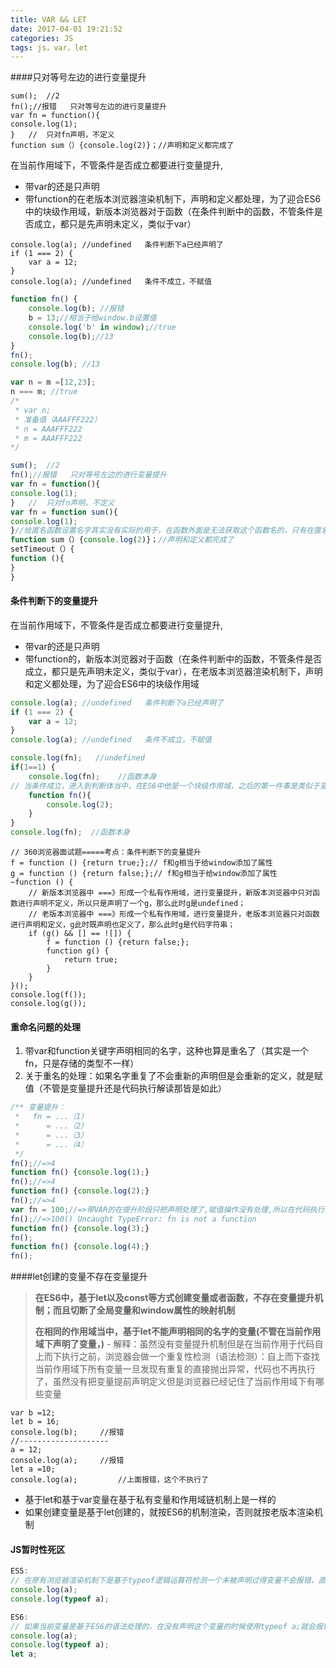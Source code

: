 ```yaml
---
title: VAR && LET
date: 2017-04-01 19:21:52
categories: JS
tags: js，var，let
---
```


####只对等号左边的进行变量提升
```
sum();	//2
fn();//报错   只对等号左边的进行变量提升
var fn = function(){
console.log(1);
}	//	只对fn声明，不定义
function sum（）{console.log(2)}；//声明和定义都完成了
```

在当前作用域下，不管条件是否成立都要进行变量提升,
- 带var的还是只声明
- 带function的在老版本浏览器渲染机制下，声明和定义都处理，为了迎合ES6中的块级作用域，新版本浏览器对于函数（在条件判断中的函数，不管条件是否成立，都只是先声明未定义，类似于var）
```
console.log(a);	//undefined   条件判断下a已经声明了
if (1 === 2) {
    var a = 12;
}
console.log(a);	//undefined   条件不成立，不赋值
```
```javascript
function fn() {
    console.log(b); //报错
    b = 13;//相当于给window.b设置值
    console.log('b' in window);//true
    console.log(b);//13
}
fn();
console.log(b); //13
```
```javascript
var n = m =[12,23];
n === m; //true
/*
 * var n;
 * 准备值（AAAFFF222）
 * n = AAAFFF222
 * m = AAAFFF222
*/
```
```javascript
sum();	//2
fn();//报错   只对等号左边的进行变量提升
var fn = function(){
console.log(1);
}	//	只对fn声明，不定义
var fn = function sum(){
console.log(1);
}//给匿名函数设置名字其实没有实际的用于，在函数外面是无法获取这个函数名的，只有在匿名函数里面才能调用，之后递归的时候可能会用到；
function sum（）{console.log(2)}；//声明和定义都完成了
setTimeout（）{
function (){
}
}
```
#### 条件判断下的变量提升
在当前作用域下，不管条件是否成立都要进行变量提升,
- 带var的还是只声明
- 带function的，新版本浏览器对于函数（在条件判断中的函数，不管条件是否成立，都只是先声明未定义，类似于var），在老版本浏览器渲染机制下，声明和定义都处理，为了迎合ES6中的块级作用域
```javascript
console.log(a);	//undefined   条件判断下a已经声明了
if (1 === 2) {
    var a = 12;
}
console.log(a);	//undefined   条件不成立，不赋值
```

```javascript
console.log(fn);   //undefined
if(1==1) {
    console.log(fn);    //函数本身
// 当条件成立，进入到判断体当中，在ES6中他是一个块级作用域，之后的第一件事是类似于变量提升一样，先把FN声明和定义了，也就是在代码执行之前，FN就已经了
    function fn(){
        console.log(2);
    }
}
console.log(fn);  //函数本身
```

```
// 360浏览器面试题=====考点：条件判断下的变量提升
f = function () {return true;};// f和g相当于给window添加了属性
g = function () {return false;};// f和g相当于给window添加了属性
~function () {
    // 新版本浏览器中 ===》形成一个私有作用域，进行变量提升，新版本浏览器中只对函数进行声明不定义，所以只是声明了一个g，那么此时g是undefined；
    // 老版本浏览器中 ===》形成一个私有作用域，进行变量提升，老版本浏览器只对函数进行声明和定义，g此时既声明也定义了，那么此时g是代码字符串；
    if (g() && [] == ![]) {
        f = function () {return false;};
        function g() {
            return true;
        }
    }
}();
console.log(f());
console.log(g());
```


#### 重命名问题的处理
1. 带var和function关键字声明相同的名字，这种也算是重名了（其实是一个fn，只是存储的类型不一样）
2. 关于重名的处理：如果名字重复了不会重新的声明但是会重新的定义，就是赋值（不管是变量提升还是代码执行解读那皆是如此）
```javascript
/** 变量提升：
 *   fn = ...（1）
 *      = ...（2）
 *      = ...（3）
 *      = ...（4）
 */
fn();//=>4
function fn() {console.log(1);}
fn();//=>4
function fn() {console.log(2);}
fn();//=>4
var fn = 100;//=>带VAR的在提升阶段只把声明处理了,赋值操作没有处理,所以在代码执行的时候需要完成赋值 FN=100
fn();//=>100() Uncaught TypeError: fn is not a function
function fn() {console.log(3);}
fn();
function fn() {console.log(4);}
fn();
```

####let创建的变量不存在变量提升
> **在ES6中，基于let以及const等方式创建变量或者函数，不存在变量提升机制；而且切断了全局变量和window属性的映射机制**
>
> **在相同的作用域当中，基于let不能声明相同的名字的变量(不管在当前作用域下声明了变量，)**
	- 解释：虽然没有变量提升机制但是在当前作用于代码自上而下执行之前，浏览器会做一个重复性检测（语法检测）：自上而下查找当前作用域下所有变量一旦发现有重复的直接抛出异常，代码也不再执行了，虽然没有把变量提前声明定义但是浏览器已经记住了当前作用域下有哪些变量
```
var b =12;
let b = 16;   
console.log(b);		//报错
//--------------------
a = 12;
console.log(a);		//报错
let a =10;
console.log(a);			//上面报错，这个不执行了
```

* 基于let和基于var变量在基于私有变量和作用域链机制上是一样的
* 如果创建变量是基于let创建的，就按ES6的机制渲染，否则就按老版本渲染机制

#### JS暂时性死区
```javascript
ES5:
// 在原有浏览器渲染机制下是基于typeof逻辑运算符检测一个未被声明过得变量不会报错，直接console出来的a是报错，但是typeof  a的结果是undefined，并不会报错，这可以理解为浏览器的一个bug，是浏览的一个暂时性死区
console.log(a);
console.log(typeof a);

ES6:
// 如果当前变量是基于ES6的语法处理的，在没有声明这个变量的时候使用typeof a;就会报错，不会使undefined，解决了原有的暂时性死区
console.log(a);
console.log(typeof a);
let a;
```


